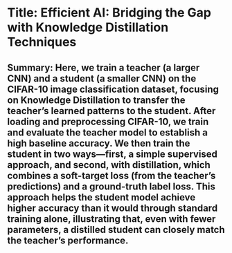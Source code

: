 # Title: Efficient AI: Bridging the Gap with Knowledge Distillation Techniques
## Summary: Here, we train a teacher (a larger CNN) and a student (a smaller CNN) on the CIFAR-10 image classification dataset, focusing on Knowledge Distillation to transfer the teacher’s learned patterns to the student. After loading and preprocessing CIFAR-10, we train and evaluate the teacher model to establish a high baseline accuracy. We then train the student in two ways—first, a simple supervised approach, and second, with distillation, which combines a soft-target loss (from the teacher’s predictions) and a ground-truth label loss. This approach helps the student model achieve higher accuracy than it would through standard training alone, illustrating that, even with fewer parameters, a distilled student can closely match the teacher’s performance.
